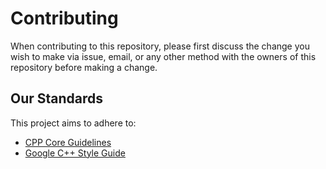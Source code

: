 # Contributing

When contributing to this repository, please first discuss the change you wish to make via issue, email, or any other method with the owners of this repository before making a change.

## Our Standards

This project aims to adhere to:
- [CPP Core Guidelines](https://isocpp.github.io/CppCoreGuidelines/CppCoreGuidelines)
- [Google C++ Style Guide](https://google.github.io/styleguide/cppguide.html)